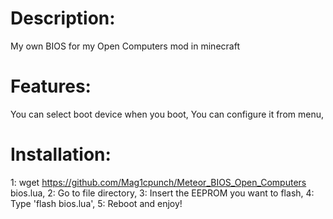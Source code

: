 # Description:
My own BIOS for my Open Computers mod in minecraft

# Features:
You can select boot device when you boot,
You can configure it from menu,

# Installation:
1: wget https://github.com/Mag1cpunch/Meteor_BIOS_Open_Computers bios.lua,
2: Go to file directory,
3: Insert the EEPROM you want to flash,
4: Type 'flash bios.lua',
5: Reboot and enjoy!
